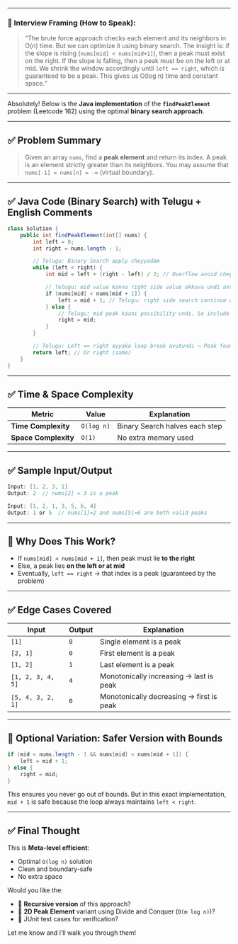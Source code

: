 
---

### 🔁 Interview Framing (How to Speak):

> “The brute force approach checks each element and its neighbors in O(n) time.
> But we can optimize it using binary search.
> The insight is: if the slope is rising (`nums[mid] < nums[mid+1]`), then a peak must exist on the right.
> If the slope is falling, then a peak must be on the left or at mid.
> We shrink the window accordingly until `left == right`, which is guaranteed to be a peak.
> This gives us O(log n) time and constant space.”

---

Absolutely! Below is the **Java implementation** of the **`findPeakElement`** problem (Leetcode 162) using the optimal **binary search approach**.

---

## ✅ Problem Summary

> Given an array `nums`, find a **peak element** and return its index.
> A peak is an element strictly greater than its neighbors.
> You may assume that `nums[-1] = nums[n] = -∞` (virtual boundary).

---

## ✅ Java Code (Binary Search) with Telugu + English Comments

```java
class Solution {
    public int findPeakElement(int[] nums) {
        int left = 0;
        int right = nums.length - 1;

        // Telugu: Binary Search apply cheyyadam
        while (left < right) {
            int mid = left + (right - left) / 2; // Overflow avoid cheyyadam kosam

            // Telugu: mid value kanna right side value ekkuva undi ante → peak right lo untundi
            if (nums[mid] < nums[mid + 1]) {
                left = mid + 1; // Telugu: right side search continue cheyyadam
            } else {
                // Telugu: mid peak kaani possibility undi. So include left side
                right = mid;
            }
        }

        // Telugu: Left == right ayyaka loop break avutundi → Peak found
        return left; // Or right (same)
    }
}
```

---

## ✅ Time & Space Complexity

| Metric               | Value      | Explanation                    |
| -------------------- | ---------- | ------------------------------ |
| **Time Complexity**  | `O(log n)` | Binary Search halves each step |
| **Space Complexity** | `O(1)`     | No extra memory used           |

---

## ✅ Sample Input/Output

```java
Input: [1, 2, 3, 1]
Output: 2  // nums[2] = 3 is a peak

Input: [1, 2, 1, 3, 5, 6, 4]
Output: 1 or 5  // nums[1]=2 and nums[5]=6 are both valid peaks
```

---

## 🧠 Why Does This Work?

* If `nums[mid] < nums[mid + 1]`, then peak must lie **to the right**
* Else, a peak lies **on the left or at mid**
* Eventually, `left == right` → that index is a peak (guaranteed by the problem)

---

## ✅ Edge Cases Covered

| Input             | Output | Explanation                              |
| ----------------- | ------ | ---------------------------------------- |
| `[1]`             | `0`    | Single element is a peak                 |
| `[2, 1]`          | `0`    | First element is a peak                  |
| `[1, 2]`          | `1`    | Last element is a peak                   |
| `[1, 2, 3, 4, 5]` | `4`    | Monotonically increasing → last is peak  |
| `[5, 4, 3, 2, 1]` | `0`    | Monotonically decreasing → first is peak |

---

## 📌 Optional Variation: Safer Version with Bounds

```java
if (mid < nums.length - 1 && nums[mid] < nums[mid + 1]) {
    left = mid + 1;
} else {
    right = mid;
}
```

This ensures you never go out of bounds. But in this exact implementation, `mid + 1` is safe because the loop always maintains `left < right`.

---

## ✅ Final Thought

This is **Meta-level efficient**:

* Optimal `O(log n)` solution
* Clean and boundary-safe
* No extra space

Would you like the:

* 🔁 **Recursive version** of this approach?
* 🔄 **2D Peak Element** variant using Divide and Conquer (`O(m log n)`)?
* 🧪 JUnit test cases for verification?

Let me know and I’ll walk you through them!

